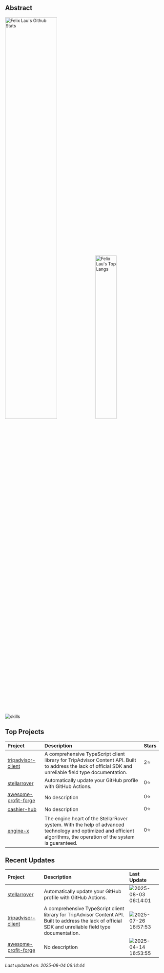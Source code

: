 ## Abstract
<p>
  <img src="https://github-readme-stats.vercel.app/api?username=stellarrover&show_icons=true&hide_border=true" alt="Felix Lau's Github Stats" width="58%" />
  <img src="https://github-readme-stats.vercel.app/api/top-langs/?username=stellarrover&layout=compact&hide_border=true&langs_count=10" alt="Felix Lau's Top Langs" width="37%" /> 
</p>



![skills](https://skillicons.dev/icons?i=html,css,js,ts,react,angular,tailwind,nodejs,deno,nestjs,graphql,postgresql,mysql,mongodb,redis,cassandra,prisma,docker,kubernetes,nginx,aws,vitest,grafana,rabbitmq,bash,git,ai,vim,vscode,postman)


## Top Projects
|Project|Description|Stars|
|:--|:--|:--|
|[tripadvisor-client](https://github.com/stellarrover/tripadvisor-client)|A comprehensive TypeScript client library for TripAdvisor Content API. Built to address the lack of official SDK and unreliable field type documentation.|2⭐|
|[stellarrover](https://github.com/stellarrover/stellarrover)|Automatically update your GitHub profile with GitHub Actions.|0⭐|
|[awesome-profit-forge](https://github.com/stellarrover/awesome-profit-forge)|No description|0⭐|
|[cashier-hub](https://github.com/stellarrover/cashier-hub)|No description|0⭐|
|[engine-x](https://github.com/stellarrover/engine-x)|The engine heart of the StellarRover system. With the help of advanced technology and optimized and efficient algorithms, the operation of the system is guaranteed.|0⭐|

## Recent Updates
|Project|Description|Last Update|
|:--|:--|:--|
|[stellarrover](https://github.com/stellarrover/stellarrover)|Automatically update your GitHub profile with GitHub Actions.|![2025-08-03 06:14:01](https://img.shields.io/badge/2025--08--03-06%3A14%3A01-brightgreen?style=flat-square)|
|[tripadvisor-client](https://github.com/stellarrover/tripadvisor-client)|A comprehensive TypeScript client library for TripAdvisor Content API. Built to address the lack of official SDK and unreliable field type documentation.|![2025-07-26 16:57:53](https://img.shields.io/badge/2025--07--26-16%3A57%3A53-brightgreen?style=flat-square)|
|[awesome-profit-forge](https://github.com/stellarrover/awesome-profit-forge)|No description|![2025-04-14 16:53:55](https://img.shields.io/badge/2025--04--14-16%3A53%3A55-brightgreen?style=flat-square)|

*Last updated on: 2025-08-04 06:14:44*